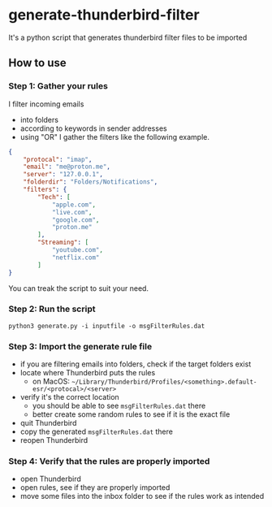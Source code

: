 # generate-thunderbird-filter

It's a python script that generates thunderbird filter files to be imported

## How to use

### Step 1: Gather your rules
I filter incoming emails
- into folders
- according to keywords in sender addresses
- using "OR"
I gather the filters like the following example.
```json
{
    "protocal": "imap",
    "email": "me@proton.me",
    "server": "127.0.0.1",
    "folderdir": "Folders/Notifications",
    "filters": {
        "Tech": [
            "apple.com",
            "live.com",
            "google.com",
            "proton.me"
        ],
        "Streaming": [
            "youtube.com",
            "netflix.com"
        ]
}
```
You can treak the script to suit your need.

### Step 2: Run the script
`python3 generate.py -i inputfile -o msgFilterRules.dat`

### Step 3: Import the generate rule file
- if you are filtering emails into folders, check if the target folders exist
- locate where Thunderbird puts the rules
    - on MacOS: `~/Library/Thunderbird/Profiles/<something>.default-esr/<protocal>/<server>`
- verify it's the correct location
    - you should be able to see `msgFilterRules.dat` there
    - better create some random rules to see if it is the exact file
- quit Thunderbird
- copy the generated `msgFilterRules.dat` there
- reopen Thunderbird

### Step 4: Verify that the rules are properly imported
- open Thunderbird
- open rules, see if they are properly imported
- move some files into the inbox folder to see if the rules work as intended
